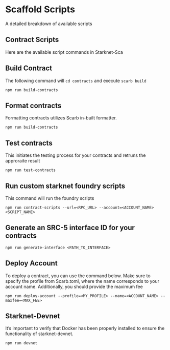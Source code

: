 # Scaffold Scripts

A detailed breakdown of available scripts

## Contract Scripts

Here are the available script commands in Starknet-Sca

## Build Contract

The following command will `cd contracts` and execute `scarb build`

```
npm run build-contracts
```

## Format contracts

Formatting contracts utilizes Scarb in-built formatter.

```
npm run build-contracts
```


## Test contracts

This initiates the testing process for your contracts and retruns the approraite result

```
npm run test-contracts
```


## Run custom starknet foundry scripts

This command will run the foundry scripts 
```
npm run contract-scripts --url=<RPC_URL> --account=<ACCOUNT_NAME> <SCRIPT_NAME>
```


## Generate an SRC-5 interface ID for your contracts
```
npm run generate-interface <PATH_TO_INTERFACE>
```



## Deploy Account

To deploy a contract, you can use the command below. Make sure to specify the profile from Scarb.toml, where the name corresponds to your account name. Additionally, you should provide the maximum fee
```
npm run deploy-account --profile=<MY_PROFILE> --name=<ACCOUNT_NAME> --maxfee=<MAX_FEE>
```



##  Starknet-Devnet

It’s important to verify that Docker has been properly installed to ensure the functionality of starknet-devnet.
```
npm run devnet
```




